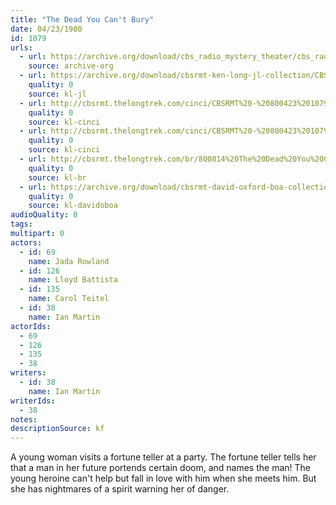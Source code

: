 ```yaml
---
title: "The Dead You Can't Bury"
date: 04/23/1980
id: 1079
urls: 
  - url: https://archive.org/download/cbs_radio_mystery_theater/cbs_radio_mystery_theater-1051-1100.zip/cbs_radio_mystery_theater-1051-1100%2Fcbsrmt_1079_the_dead_you_cant_bury.mp3
    source: archive-org
  - url: https://archive.org/download/cbsrmt-ken-long-jl-collection/CBSRMT - 800423 1079 The Dead You Can 't Bury_jl.mp3
    quality: 0
    source: kl-jl
  - url: http://cbsrmt.thelongtrek.com/cinci/CBSRMT%20-%20800423%201079%20The%20Dead%20You%20Can%27t%20Bury%20(rr%20800814)_cinci.mp3
    quality: 0
    source: kl-cinci
  - url: http://cbsrmt.thelongtrek.com/cinci/CBSRMT%20-%20800423%201079%20The%20Dead%20You%20Can%27t%20Bury%20(rr%20800814)_cinci.mp3
    quality: 0
    source: kl-cinci
  - url: http://cbsrmt.thelongtrek.com/br/800814%20The%20Dead%20You%20Can%27t%20Bury-wndb.mp3
    quality: 0
    source: kl-br
  - url: https://archive.org/download/cbsrmt-david-oxford-boa-collection/CBSRMT-800423-1079-repeated-800814-The-Dead-You-Can't-Bury-(128-44)_WHCU-{BoA}.mp3
    quality: 0
    source: kl-davidoboa
audioQuality: 0
tags: 
multipart: 0
actors:  
  - id: 69
    name: Jada Rowland  
  - id: 126
    name: Lloyd Battista  
  - id: 135
    name: Carol Teitel  
  - id: 38
    name: Ian Martin
actorIds:  
  - 69  
  - 126  
  - 135  
  - 38
writers:  
  - id: 38
    name: Ian Martin
writerIds:  
  - 38
notes: 
descriptionSource: kf
---
```

A young woman visits a fortune teller at a party. The fortune teller tells her that a man in her future portends certain doom, and names the man! The young heroine can't help but fall in love with him when she meets him. But she has nightmares of a spirit warning her of danger.